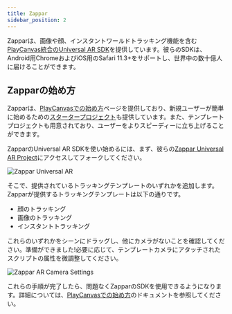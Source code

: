 ```yaml
---
title: Zappar
sidebar_position: 2
---
```


Zapparは、画像や顔、インスタントワールドトラッキング機能を含む[PlayCanvas統合のUniversal AR SDK][1]を提供しています。彼らのSDKは、Android用ChromeおよびiOS用のSafari 11.3+をサポートし、世界中の数十億人に届けることができます。

## Zapparの始め方

Zapparは、[PlayCanvasでの始め方][2]ページを提供しており、新規ユーザーが簡単に始めるための[スタータープロジェクト][3]も提供しています。また、テンプレートプロジェクトも用意されており、ユーザーをよりスピーディーに立ち上げることができます。

ZapparのUniversal AR SDKを使い始めるには、まず、彼らの[Zappar Universal AR Project][4]にアクセスしてフォークしてください。

![Zappar Universal AR](/images/user-manual/xr/ar/zappar-universal-ar.png)

そこで、提供されているトラッキングテンプレートのいずれかを追加します。Zapparが提供するトラッキングテンプレートは以下の通りです。

- 顔のトラッキング
- 画像のトラッキング
- インスタントトラッキング

これらのいずれかをシーンにドラッグし、他にカメラがないことを確認してください。準備ができました!必要に応じて、テンプレートカメラにアタッチされたスクリプトの属性を微調整してください。

![Zappar AR Camera Settings](/images/user-manual/xr/ar/zappar-camera-settings.png)

これらの手順が完了したら、問題なくZapparのSDKを使用できるようになります。詳細については、[PlayCanvasでの始め方][2]のドキュメントを参照してください。

[1]: https://zap.works/universal-ar/playcanvas/
[2]: https://docs.zap.works/universal-ar/playcanvas/getting-started/
[3]: https://playcanvas.com/user/zappar
[4]: https://playcanvas.com/project/797342/overview/instant-tracking--particles
